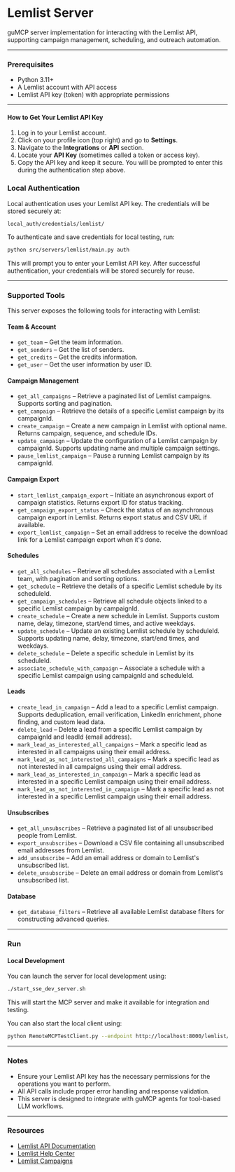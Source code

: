 # Lemlist Server

guMCP server implementation for interacting with the Lemlist API, supporting campaign management, scheduling, and outreach automation.

---

### Prerequisites

- Python 3.11+
- A Lemlist account with API access
- Lemlist API key (token) with appropriate permissions

---

#### How to Get Your Lemlist API Key

1. Log in to your Lemlist account.
2. Click on your profile icon (top right) and go to **Settings**.
3. Navigate to the **Integrations** or **API** section.
4. Locate your **API Key** (sometimes called a token or access key).
5. Copy the API key and keep it secure. You will be prompted to enter this during the authentication step above.

### Local Authentication

Local authentication uses your Lemlist API key. The credentials will be stored securely at:

```
local_auth/credentials/lemlist/
```

To authenticate and save credentials for local testing, run:

```bash
python src/servers/lemlist/main.py auth
```

This will prompt you to enter your Lemlist API key. After successful authentication, your credentials will be stored securely for reuse.



---

### Supported Tools

This server exposes the following tools for interacting with Lemlist:

#### Team & Account

- `get_team` – Get the team information.
- `get_senders` – Get the list of senders.
- `get_credits` – Get the credits information.
- `get_user` – Get the user information by user ID.

#### Campaign Management

- `get_all_campaigns` – Retrieve a paginated list of Lemlist campaigns. Supports sorting and pagination.
- `get_campaign` – Retrieve the details of a specific Lemlist campaign by its campaignId.
- `create_campaign` – Create a new campaign in Lemlist with optional name. Returns campaign, sequence, and schedule IDs.
- `update_campaign` – Update the configuration of a Lemlist campaign by campaignId. Supports updating name and multiple campaign settings.
- `pause_lemlist_campaign` – Pause a running Lemlist campaign by its campaignId.

#### Campaign Export

- `start_lemlist_campaign_export` – Initiate an asynchronous export of campaign statistics. Returns export ID for status tracking.
- `get_campaign_export_status` – Check the status of an asynchronous campaign export in Lemlist. Returns export status and CSV URL if available.
- `export_lemlist_campaign` – Set an email address to receive the download link for a Lemlist campaign export when it's done.

#### Schedules

- `get_all_schedules` – Retrieve all schedules associated with a Lemlist team, with pagination and sorting options.
- `get_schedule` – Retrieve the details of a specific Lemlist schedule by its scheduleId.
- `get_campaign_schedules` – Retrieve all schedule objects linked to a specific Lemlist campaign by campaignId.
- `create_schedule` – Create a new schedule in Lemlist. Supports custom name, delay, timezone, start/end times, and active weekdays.
- `update_schedule` – Update an existing Lemlist schedule by scheduleId. Supports updating name, delay, timezone, start/end times, and weekdays.
- `delete_schedule` – Delete a specific schedule in Lemlist by its scheduleId.
- `associate_schedule_with_campaign` – Associate a schedule with a specific Lemlist campaign using campaignId and scheduleId.

#### Leads

- `create_lead_in_campaign` – Add a lead to a specific Lemlist campaign. Supports deduplication, email verification, LinkedIn enrichment, phone finding, and custom lead data.
- `delete_lead` – Delete a lead from a specific Lemlist campaign by campaignId and leadId (email address).
- `mark_lead_as_interested_all_campaigns` – Mark a specific lead as interested in all campaigns using their email address.
- `mark_lead_as_not_interested_all_campaigns` – Mark a specific lead as not interested in all campaigns using their email address.
- `mark_lead_as_interested_in_campaign` – Mark a specific lead as interested in a specific Lemlist campaign using their email address.
- `mark_lead_as_not_interested_in_campaign` – Mark a specific lead as not interested in a specific Lemlist campaign using their email address.

#### Unsubscribes

- `get_all_unsubscribes` – Retrieve a paginated list of all unsubscribed people from Lemlist.
- `export_unsubscribes` – Download a CSV file containing all unsubscribed email addresses from Lemlist.
- `add_unsubscribe` – Add an email address or domain to Lemlist's unsubscribed list.
- `delete_unsubscribe` – Delete an email address or domain from Lemlist's unsubscribed list.

#### Database

- `get_database_filters` – Retrieve all available Lemlist database filters for constructing advanced queries.

---

### Run

#### Local Development

You can launch the server for local development using:

```bash
./start_sse_dev_server.sh
```

This will start the MCP server and make it available for integration and testing.

You can also start the local client using:

```bash
python RemoteMCPTestClient.py --endpoint http://localhost:8000/lemlist/local
```

---

### Notes

- Ensure your Lemlist API key has the necessary permissions for the operations you want to perform.
- All API calls include proper error handling and response validation.
- This server is designed to integrate with guMCP agents for tool-based LLM workflows.

---

### Resources

- [Lemlist API Documentation](https://developer.lemlist.com/)
- [Lemlist Help Center](https://help.lemlist.com/)
- [Lemlist Campaigns](https://app.lemlist.com/campaigns)
